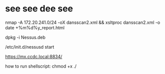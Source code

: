 # see see dee see 

nmap -A 172.20.241.0/24 -oX dansscan2.xml && xsltproc dansscan2.xml -o date +%m%d%y_report.html


dpkg -i Nessus.deb

/etc/init.d/nessusd start

https://mx.ccdc.local:8834/

how to run shellscript:
chmod +x <filename>
./<filename>
